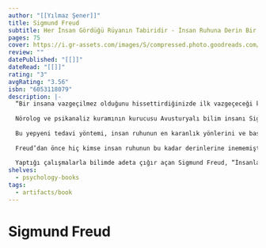 ```yaml
---
author: "[[Yılmaz Şener]]"
title: Sigmund Freud
subtitle: Her İnsan Gördüğü Rüyanın Tabiridir - İnsan Ruhuna Derin Bir Yolculuk
pages: 75
cover: https://i.gr-assets.com/images/S/compressed.photo.goodreads.com/books/1588437926l/53313803._SY475_.jpg
review: ""
datePublished: "[[]]"
dateRead: "[[]]"
rating: "3"
avgRating: "3.56"
isbn: "6053118079"
description: |-
  “Bir insana vazgeçilmez olduğunu hissettirdiğinizde ilk vazgeçeceği kişi siz olursunuz...”  
    
  Nörolog ve psikanaliz kuramının kurucusu Avusturyalı bilim insanı Sigmund Freud, hastaların zihinsel süreçlerinin bilinçdışı unsurları arasındaki bağlantıları ortaya çıkarmak için çalışmalar yaparak geliştirdi psikanalizi.  
    
  Bu yepyeni tedavi yöntemi, insan ruhunun en karanlık yönlerini ve bastırılmış duygu ve düşüncelerini ortaya çıkaracaktı.  
    
  Freud’dan önce hiç kimse insan ruhunun bu kadar derinlerine inememişti.  
    
  Yaptığı çalışmalarla bilimde adeta çığır açan Sigmund Freud, “İnsanlar yavaş yavaş inanmamayı, güvenmemeyi, sevmemeyi ve kronik şüpheci olmayı öğrenir...” der. “Bu gerçekleştiğinde artık ne yazık ki çok geçtir. İnsanların tecrübe dediği şey de budur. Kalbiyle bağlantısını kesmiş bir insana tecrübeli denir.”
shelves:
  - psychology-books
tags:
  - artifacts/book
---
```

#  Sigmund Freud
